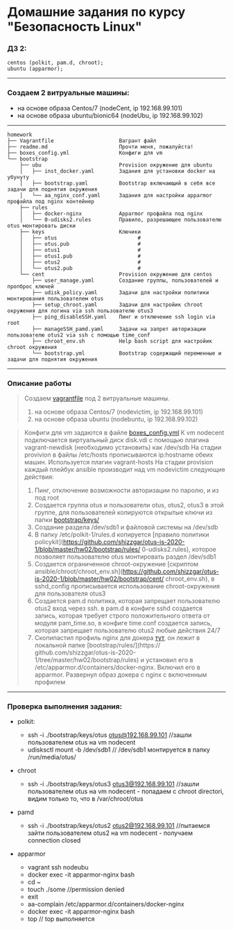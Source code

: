 Домашние задания по курсу "Безопасность Linux"
===============================================
### ДЗ 2:
    centos (polkit, pam.d, chroot);
    ubuntu (apparmor);
    
-----------------------------------------------
### Создаем 2 витруальные машины:
* на основе образа Centos/7 (nodeCent, ip 192.168.99.101)
* на основе образа ubuntu/bionic64 (nodeUbu, ip 192.168.99.102)
-----------------------------------------------
```
homework
├── Vagrantfile                     Вагрант файл 
├── readme.md                       Прочти меня, пожалуйста!
├── boxes_config.yml                Конфиги для vm
└── bootstrap                       
    ├── ubu                         Provision окружение для ubuntu
    │   ├── inst_docker.yaml        Задания для установки docker на убунуту
    │   ├── bootstrap.yaml          Bootstrap включающий в себя все задачи для поднятия окружения
    │   └── aa_nginx_conf.yaml      Задания для настройки apparmor профайла под nginx контейнер
    ├── rules
    │   ├── docker-nginx            Аpparmor профайла под nginx
    │   └── 0-udisks2.rules         Правило, разрешающее пользователю otus монтировать диски
    ├── keys                        Ключики
    │   ├── otus                          #
    │   ├── otus.pub                      #
    │   ├── otus1                         #
    │   ├── otus1.pub                     #
    │   ├── otus2                         #
    │   └── otus2.pub                     #
    └── cent                        Provision окружение для centos
        ├── user_manage.yaml        Создание группы, пользователей и пропброс ключей
        ├── udisk_policy.yaml       Задачи для настройки политики монтирования пользователем otus
        ├── setup_chroot.yaml       Задачи для настройик chroot окружения для логина via ssh пользователю otus3
        ├── ping_disableSSH.yaml    Пинг и отключение ssh login via root
        ├── manageSSH_pamd.yaml     Задачи на запрет авторизации пользователю otus2 via ssh с помощью time_conf 
        ├── chroot_env.sh           Help bash script для настройик chroot окружения
        └── bootstrap.yml           Bootstrap содержащий переменные и задачи для поднятия окружения
```
-----------------------------------------------
### Описание работы

> Создаем [vagrantfile](https://github.com/drJabber/otus_is_2020_01/blob/master/hw02/Vagrantfile) под 2 витруальные машины. 
> 1. на основе образа Centos/7 (nodevictim, ip 192.168.99.101)
> 2. на основе образа ubuntu (nodebuntu, ip 192.168.99.102)

> Конфиги для vm задаются в файле [boxes_config.yml](https://github.com/shizzgar/otus-is-2020-1/blob/master/hw02/Vagrantfile)
> К vm nodecent подключается виртуальный диск disk.vdi с помощью плагина vagrant-newdisk (необходимо установить) как /dev/sdb
> На стадии provivion в файлы /etc/hosts прописываются ip:hostname обеих машин. Используется плагин vagrant-hosts
> На стадии provision каждый плейбук ansible производит над vm nodevictim следующие действия:
> 1. Пинг, отключение возможности авторизации по паролю, и из под root 
> 2. Создается группа otus и пользователи otus, otus2, otus3 в этой группе, для пользователей копируются открытые ключи из папки [bootstrap/keys/](https://github.com/shizzgar/otus-is-2020-1/tree/master/hw02/bootstrap/keys) 
> 3. Создание раздела /dev/sdb1 и файловой системы на /dev/sdb
> 4. В папку /etc/polkit-1/rules.d копируется [правило политики policykit](https://github.com/shizzgar/otus-is-2020-1/blob/master/hw02/bootstrap/rules/ 0-udisks2.rules), которое позволяет пользователю otus монтировать раздел /dev/sdb1
> 5. Создается ограниченное chroot-окружение [скриптом ansible/chroot/chroot_env.sh](https://github.com/shizzgar/otus-is-2020-1/blob/master/hw02/bootstrap/cent/ chroot_env.sh), в sshd_config прописывается использование chroot-окружения для пользователя otus3
> 6. Создается pam.d политика, которая запрещает пользователю otus2 вход через ssh. в pam.d в конфиге sshd создается запись, которая требует строго  положительного ответа от модуля pam_time.so, в конфиге time.conf создается запись, которая запрещает пользователю otus2 любые действия 24/7
> 7. Скопипастил профиль nginx для докера [тут](https://docs.docker.com/engine/security/apparmor/), он лежит в локальной папке [bootstrap/rules/](https:// github.com/shizzgar/otus-is-2020-1/tree/master/hw02/bootstrap/rules) и установил его в /etc/apparmor.d/containers/docker-nginx. Включил его в apparmor.  Развернул образ докера с nginx с включенным профилем 

***

### Проверка выполнения задания:
* polkit:
    - ssh -i ./bootstrap/keys/otus otus@192.168.99.101 //зашли пользователем otus на vm nodecent
    - udisksctl mount -b /dev/sdb1    // /dev/sdb1 монтируется в папку /run/media/otus/<some uuid>

* chroot
    - ssh -i ./bootstrap/keys/otus3 otus3@192.168.99.101 //зашли пользователем otus на vm nodecent - попадаем с chroot directori, видим только то, что в /var/chroot/otus

* pamd
    - ssh -i ./bootstrap/keys/otus2 otus2@192.168.99.101  //пытаемся зайти пользователем otus2 на vm nodecent - получаем connection closed

* apparmor
    - vagrant ssh nodeubu
    - docker exec -it apparmor-nginx bash
    - cd ~ 
    - touch ./some //permission denied
    - exit 
    - aa-complain /etc/apparmor.d/containers/docker-nginx
    - docker exec -it apparmor-nginx bash
    - top // top выполняется
